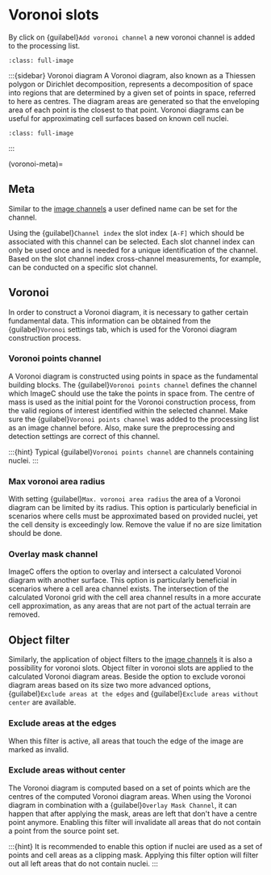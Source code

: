 # Voronoi slots

By click on {guilabel}`Add voronoi channel` a new voronoi channel is added to the processing list.


```{figure} images/screenshot_voronoi_channel_settings.png
:class: full-image
```

:::{sidebar} Voronoi diagram
A Voronoi diagram, also known as a Thiessen polygon or Dirichlet decomposition, represents a decomposition of space into regions that are determined by a given set of points in space, referred to here as centres.
The diagram areas are generated so that the enveloping area of each point is the closest to that point.
Voronoi diagrams can be useful for approximating cell surfaces based on known cell nuclei.

```{figure} images/voronoi_example.png
:class: full-image
```

:::

(voronoi-meta)=
## Meta

Similar to the [image channels](image-channels) a user defined name can be set for the channel.

Using the {guilabel}`Channel index` the slot index `[A-F]` which should be associated with this channel can be selected.
Each slot channel index can only be used once and is needed for a unique identification of the channel.
Based on the slot channel index cross-channel measurements, for example, can be conducted on a specific slot channel.

## Voronoi

In order to construct a Voronoi diagram, it is necessary to gather certain fundamental data. 
This information can be obtained from the {guilabel}`Voronoi` settings tab, which is used for the Voronoi diagram construction process.

### Voronoi points channel

A Voronoi diagram is constructed using points in space as the fundamental building blocks.
The {guilabel}`Voronoi points channel` defines the channel which ImageC should use the take the points in space from.
The centre of mass is used as the initial point for the Voronoi construction process, from the valid regions of interest identified within the selected channel.
Make sure the {guilabel}`Voronoi points channel` was added to the processing list as an image channel before. 
Also, make sure the preprocessing and detection settings are correct of this channel.

:::{hint}
Typical {guilabel}`Voronoi points channel` are channels containing nuclei.
:::


### Max voronoi area radius

With setting {guilabel}`Max. voronoi area radius` the area of a Voronoi diagram can be limited by its radius.
This option is particularly beneficial in scenarios where cells must be approximated based on provided nuclei, yet the cell density is exceedingly low.
Remove the value if no are size limitation should be done.

### Overlay mask channel

ImageC offers the option to overlay and intersect a calculated Voronoi diagram with another surface.
This option is particularly beneficial in scenarios where a cell area channel exists.
The intersection of the calculated Voronoi grid with the cell area channel results in a more accurate cell approximation, as any areas that are not part of the actual terrain are removed.


## Object filter

Similarly, the application of object filters to the [image channels](image-channels) it is also a possibility for voronoi slots.
Object filter in voronoi slots are applied to the calculated Voronoi diagram areas.
Beside the option to exclude voronoi diagram areas based on its size two more advanced options, {guilabel}`Exclude areas at the edges` and {guilabel}`Exclude areas without center` are available.

### Exclude areas at the edges

When this filter is active, all areas that touch the edge of the image are marked as invalid.

### Exclude areas without center

The Voronoi diagram is computed based on a set of points which are the centres of the computed Voronoi diagram areas.
When using the Voronoi diagram in combination with a {guilabel}`Overlay Mask Channel`, it can happen that after applying the mask, areas are left that don't have a centre point anymore.
Enabling this filter will invalidate all areas that do not contain a point from the source point set.

:::{hint}
It is recommended to enable this option if nuclei are used as a set of points and cell areas as a clipping mask. Applying this filter option will filter out all left areas that do not contain nuclei.
:::